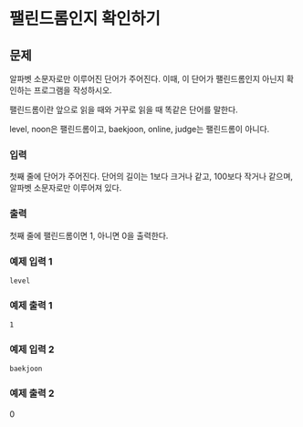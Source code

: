 # 팰린드롬인지 확인하기

## 문제
알파벳 소문자로만 이루어진 단어가 주어진다. 이때, 이 단어가 팰린드롬인지 아닌지 확인하는 프로그램을 작성하시오.

팰린드롬이란 앞으로 읽을 때와 거꾸로 읽을 때 똑같은 단어를 말한다. 

level, noon은 팰린드롬이고, baekjoon, online, judge는 팰린드롬이 아니다.

### 입력
첫째 줄에 단어가 주어진다. 단어의 길이는 1보다 크거나 같고, 100보다 작거나 같으며, 알파벳 소문자로만 이루어져 있다.

### 출력
첫째 줄에 팰린드롬이면 1, 아니면 0을 출력한다.

### 예제 입력 1
```
level
```

### 예제 출력 1
```
1
```

### 예제 입력 2
```
baekjoon
```

### 예제 출력 2
0
